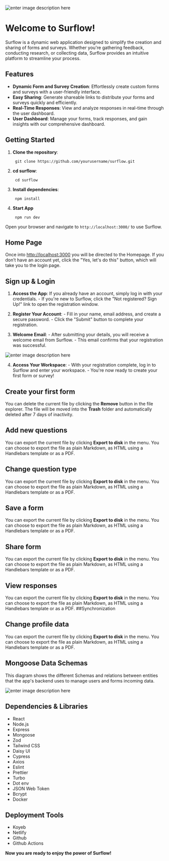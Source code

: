 ![enter image description here](https://res.cloudinary.com/dflb5okkq/image/upload/v1721299537/Surflow_logo_2x_c29o06.png)
# Welcome to Surflow!

Surflow is a dynamic web application designed to simplify the creation and sharing of forms and surveys. Whether you're gathering feedback, conducting research, or collecting data, Surflow provides an intuitive platform to streamline your process.


## Features

-   **Dynamic Form and Survey Creation**: Effortlessly create custom forms and surveys with a user-friendly interface.
-   **Easy Sharing**: Generate shareable links to distribute your forms and surveys quickly and efficiently.
-   **Real-Time Responses**: View and analyze responses in real-time through the user dashboard.
-   **User Dashboard**: Manage your forms, track responses, and gain insights with our comprehensive dashboard.

## Getting Started

1. **Clone the repository**:

	    git clone https://github.com/yourusername/surflow.git

2. **cd surflow**:

	    cd surflow
3. **Install dependencies**:

	    npm install
4. **Start App**

	    npm run dev
    
Open your browser and navigate to `http://localhost:3000/` to use Surflow.

## Home Page

Once into [http://localhost:3000](http://localhost:3000/) you will be directed to the Homepage. If you don’t have an account yet, click the "Yes, let's do this" button, which will take you to the login page. 

## Sign up & Login

1. **Access the App**: If you already have an account, simply log in with your credentials. - If you're new to Surflow, click the "Not registered? Sign Up!" link to open the registration window. 

3. **Register Your Account**: - Fill in your name, email address, and create a secure password. - Click the "Submit" button to complete your registration. 
4.  **Welcome Email**: - After submitting your details, you will receive a welcome email from Surflow. - This email confirms that your registration was successful. 

![enter image description here](https://res.cloudinary.com/dflb5okkq/image/upload/v1721316051/Mail_example_2x-100_n2fmck.jpg)

4.  **Access Your Workspace**: - With your registration complete, log in to Surflow and enter your workspace. - You're now ready to create your first form or survey!

## Create your first form

You can delete the current file by clicking the **Remove** button in the file explorer. The file will be moved into the **Trash** folder and automatically deleted after 7 days of inactivity.

## Add new questions

You can export the current file by clicking **Export to disk** in the menu. You can choose to export the file as plain Markdown, as HTML using a Handlebars template or as a PDF.

## Change question type

You can export the current file by clicking **Export to disk** in the menu. You can choose to export the file as plain Markdown, as HTML using a Handlebars template or as a PDF.

## Save a form

You can export the current file by clicking **Export to disk** in the menu. You can choose to export the file as plain Markdown, as HTML using a Handlebars template or as a PDF.

## Share form

You can export the current file by clicking **Export to disk** in the menu. You can choose to export the file as plain Markdown, as HTML using a Handlebars template or as a PDF.

## View responses

You can export the current file by clicking **Export to disk** in the menu. You can choose to export the file as plain Markdown, as HTML using a Handlebars template or as a PDF.
##Synchronization

## Change profile data

You can export the current file by clicking **Export to disk** in the menu. You can choose to export the file as plain Markdown, as HTML using a Handlebars template or as a PDF.

## Mongoose Data Schemas

This diagram shows the different Schemas and relations between entities that the app's backend uses to manage users and forms incoming data.

![enter image description here](https://res.cloudinary.com/dflb5okkq/image/upload/v1721315110/Artboard_1_2x-100_mxpdbc.jpg)

## Dependencies & Libraries

 - React
 - Node.js
 - Express
 - Mongoose
 - Zod
 - Tailwind CSS
 - Daisy UI
 - Cypress
 - Axios
 - Eslint
 - Prettier
 - Turbo
 - Dot env
 - JSON Web Token
 - Bcrypt
 - Docker

## Deployment Tools

- Koyeb
- Netlify
- Github 
- Github Actions

**Now you are ready to enjoy the power of Surflow!**












